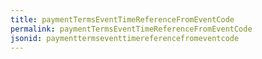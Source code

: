 ```yaml
---
title: paymentTermsEventTimeReferenceFromEventCode
permalink: paymentTermsEventTimeReferenceFromEventCode
jsonid: paymenttermseventtimereferencefromeventcode
---
```

